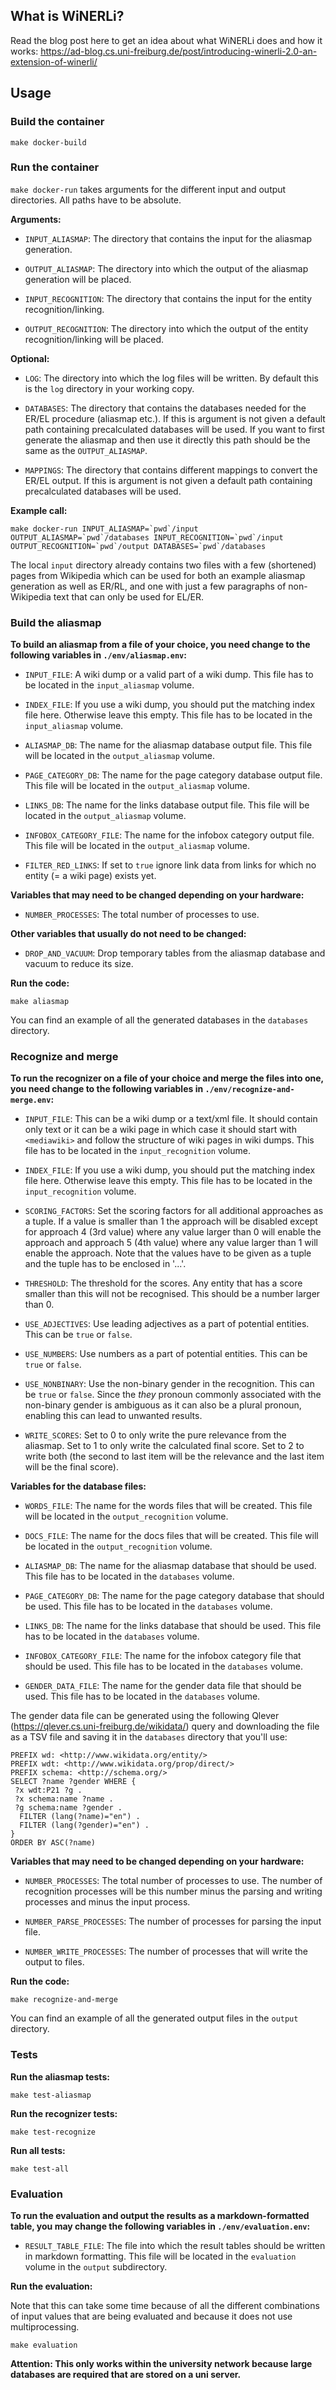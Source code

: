 ## What is WiNERLi?

Read the blog post here to get an idea about what WiNERLi does and how it works: https://ad-blog.cs.uni-freiburg.de/post/introducing-winerli-2.0-an-extension-of-winerli/

## Usage

### Build the container

```make docker-build```

### Run the container

```make docker-run``` takes arguments for the different input and output directories. All paths have to be absolute.

**Arguments:**

- `INPUT_ALIASMAP`: The directory that contains the input for the aliasmap generation.

- `OUTPUT_ALIASMAP`: The directory into which the output of the aliasmap generation will be placed.

- `INPUT_RECOGNITION`: The directory that contains the input for the entity recognition/linking.

- `OUTPUT_RECOGNITION`: The directory into which the output of the entity recognition/linking will be placed.

**Optional:**

- `LOG`: The directory into which the log files will be written. By default this is the `log` directory in your working copy.

- `DATABASES`: The directory that contains the databases needed for the ER/EL procedure (aliasmap etc.). If this is argument is not given a default path containing precalculated databases will be used. If you want to first generate the aliasmap and then use it directly this path should be the same as the `OUTPUT_ALIASMAP`.

- `MAPPINGS`: The directory that contains different mappings to convert the ER/EL output. If this is argument is not given a default path containing precalculated databases will be used.

**Example call:**

```make docker-run INPUT_ALIASMAP=`pwd`/input OUTPUT_ALIASMAP=`pwd`/databases INPUT_RECOGNITION=`pwd`/input OUTPUT_RECOGNITION=`pwd`/output DATABASES=`pwd`/databases```

The local `input` directory already contains two files with a few (shortened) pages from Wikipedia which can be used for both an example aliasmap generation as well as ER/RL, and one with just a few paragraphs of non-Wikipedia text that can only be used for EL/ER.

### Build the aliasmap

**To build an aliasmap from a file of your choice, you need change to the following variables in `./env/aliasmap.env`:**

- `INPUT_FILE`: A wiki dump or a valid part of a wiki dump. This file has to be located in the `input_aliasmap` volume.

- `INDEX_FILE`: If you use a wiki dump, you should put the matching index file here. Otherwise leave this empty. This file has to be located in the `input_aliasmap` volume.

- `ALIASMAP_DB`: The name for the aliasmap database output file. This file will be located in the `output_aliasmap` volume.

- `PAGE_CATEGORY_DB`: The name for the page category database output file. This file will be located in the `output_aliasmap` volume.

- `LINKS_DB`: The name for the links database output file. This file will be located in the `output_aliasmap` volume.

- `INFOBOX_CATEGORY_FILE`: The name for the infobox category output file. This file will be located in the `output_aliasmap` volume.

- `FILTER_RED_LINKS`: If set to `true` ignore link data from links for which no entity (= a wiki page) exists yet.

**Variables that may need to be changed depending on your hardware:**

- `NUMBER_PROCESSES`: The total number of processes to use.

**Other variables that usually do not need to be changed:**

- `DROP_AND_VACUUM`: Drop temporary tables from the aliasmap database and vacuum to reduce its size.

**Run the code:**

```make aliasmap```

You can find an example of all the generated databases in the `databases` directory.


### Recognize and merge

**To run the recognizer on a file of your choice and merge the files into one, you need change to the following variables in `./env/recognize-and-merge.env`:**

- `INPUT_FILE`: This can be a wiki dump or a text/xml file. It should contain only text or it can be a wiki page in which case it should start with `<mediawiki>` and follow the structure of wiki pages in wiki dumps. This file has to be located in the `input_recognition` volume.

- `INDEX_FILE`: If you use a wiki dump, you should put the matching index file here. Otherwise leave this empty. This file has to be located in the `input_recognition` volume.

- `SCORING_FACTORS`: Set the scoring factors for all additional approaches as a tuple. If a value is smaller than 1 the approach will be disabled except for approach 4 (3rd value) where any value larger than 0 will enable the approach and approach 5 (4th value) where any value larger than 1 will enable the approach. Note that the values have to be given as a tuple and the tuple has to be enclosed in '...'.

- `THRESHOLD`: The threshold for the scores. Any entity that has a score smaller than this will not be recognised. This should be a number larger than 0.

- `USE_ADJECTIVES`: Use leading adjectives as a part of potential entities. This can be `true` or `false`.

- `USE_NUMBERS`: Use numbers as a part of potential entities. This can be `true` or `false`.

- `USE_NONBINARY`: Use the non-binary gender in the recognition. This can be `true` or `false`. Since the *they* pronoun commonly associated with the non-binary gender is ambiguous as it can also be a plural pronoun, enabling this can lead to unwanted results.

- `WRITE_SCORES`: Set to 0 to only write the pure relevance from the aliasmap. Set to 1 to only write the calculated final score. Set to 2 to write both (the second to last item will be the relevance and the last item will be the final score).

**Variables for the database files:**

- `WORDS_FILE`: The name for the words files that will be created. This file will be located in the `output_recognition` volume.

- `DOCS_FILE`: The name for the docs files that will be created. This file will be located in the `output_recognition` volume.

- `ALIASMAP_DB`: The name for the aliasmap database that should be used. This file has to be located in the `databases` volume.

- `PAGE_CATEGORY_DB`: The name for the page category database that should be used. This file has to be located in the `databases` volume.

- `LINKS_DB`: The name for the links database that should be used. This file has to be located in the `databases` volume.

- `INFOBOX_CATEGORY_FILE`: The name for the infobox category file that should be used. This file has to be located in the `databases` volume.

- `GENDER_DATA_FILE`: The name for the gender data file that should be used. This file has to be located in the `databases` volume.

The gender data file can be generated using the following Qlever (https://qlever.cs.uni-freiburg.de/wikidata/) query and downloading the file as a TSV file and saving it in the `databases` directory that you'll use:

```
PREFIX wd: <http://www.wikidata.org/entity/>
PREFIX wdt: <http://www.wikidata.org/prop/direct/>
PREFIX schema: <http://schema.org/>
SELECT ?name ?gender WHERE {
 ?x wdt:P21 ?g .
 ?x schema:name ?name .
 ?g schema:name ?gender .
  FILTER (lang(?name)="en") .
  FILTER (lang(?gender)="en") .
}
ORDER BY ASC(?name)
```

**Variables that may need to be changed depending on your hardware:**

- `NUMBER_PROCESSES`: The total number of processes to use. The number of recognition processes will be this number minus the parsing and writing processes and minus the input process.

- `NUMBER_PARSE_PROCESSES`: The number of processes for parsing the input file.

- `NUMBER_WRITE_PROCESSES`: The number of processes that will write the output to files.

**Run the code:**

```make recognize-and-merge```

You can find an example of all the generated output files in the `output` directory.


### Tests

**Run the aliasmap tests:**

```make test-aliasmap```


**Run the recognizer tests:**

```make test-recognize```

**Run all tests:**

```make test-all```


### Evaluation

**To run the evaluation and output the results as a markdown-formatted table, you may change the following variables in `./env/evaluation.env`:**

- `RESULT_TABLE_FILE`: The file into which the result tables should be written in markdown formatting. This file will be located in the `evaluation` volume in the `output` subdirectory.


**Run the evaluation:**

Note that this can take some time because of all the different combinations of input values that are being evaluated and because it does not use multiprocessing.

```make evaluation```

**Attention: This only works within the university network because large databases are required that are stored on a uni server.**
